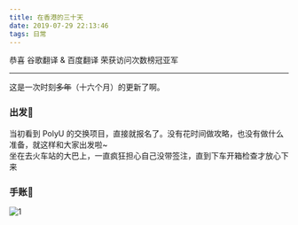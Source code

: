 ```yaml
---
title: 在香港的三十天
date: 2019-07-29 22:13:46
tags: 日常
---
```

恭喜 谷歌翻译 & 百度翻译 
荣获访问次数榜冠亚军

<!--more-->
***
这是一次时刻~~多年~~（十六个月）的更新了啊。

### 出发🚝
当初看到 PolyU 的交换项目，直接就报名了。没有花时间做攻略，也没有做什么准备，就这样和大家出发啦~  
坐在去火车站的大巴上，一直疯狂担心自己没带签注，直到下车开箱检查才放心下来

### 手账📝
![1](1.jpg)